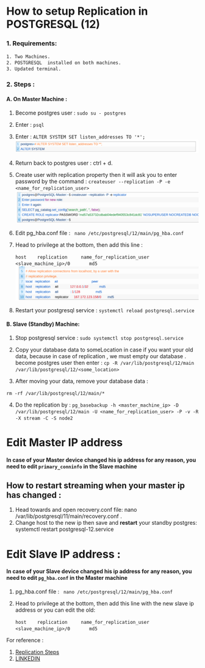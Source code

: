 # How to setup Replication in POSTGRESQL (12)

### 1. Requirements: 
    1. Two Machines.
    2. POSTGRESQL  installed on both machines.
    3. Updated terminal.

### 2. Steps : 

#### A. On Master Machine :
1. Become postgres user :
`sudo su - postgres`
2. Enter :
`psql`
3. Enter : 
`ALTER SYSTEM SET listen_addresses TO '*';`
![nmknk](/assets/m_alter_listen.png)

4. Return back to postgres user : ctrl + d.
5. Create user  with replication property then it will ask you to enter password by the command : 
`createuser --replication -P -e <name_for_replication_user>`
![nmknk](assets/m_rep_create_user.png)

6. Edit pg_hba.conf file :
` nano /etc/postgresql/12/main/pg_hba.conf`
7. Head to privilege at the bottom, then add this line :

    `host    replication     name_for_replication_user      <slave_machine_ip>/0       md5`
![nmknk](assets/privilege_master.png)


8. Restart your postgresql service : 
`systemctl reload postgresql.service`



#### B. Slave (Standby) Machine:
1. Stop postgresql service : 
`sudo systemctl stop postgresql.service`
2. Copy your database data to someLocation in case if you want your old data, because in case of replication , we must empty our database .
become postgres user then enter :
`cp -R /var/lib/postgresql/12/main /var/lib/postgresql/12/<some_location>`

3. After moving your data, remove your database data :

`rm -rf /var/lib/postgresql/12/main/*`

4. Do the replication by : 
`pg_basebackup -h <master_machine_ip> -D /var/lib/postgresql/12/main -U <name_for_replication_user> -P -v -R -X stream -C -S node2`






# Edit Master IP address

#### In case of your Master device changed his ip address for any reason, you need to edit `primary_conninfo` in **the Slave** machine
## How to restart streaming when your master ip has changed :
1. Head towards and open  recovery.conf file: nano /var/lib/postgresql/11/main/recovery.conf .
2. Change host to the new ip then save and **restart** your standby postgres: systemctl restart postgresql-12.service



# Edit Slave IP address :

#### In case of your Slave device changed his ip address for any reason, you need to edit `pg_hba.conf` in **the Master** machine
1.  pg_hba.conf file :
` nano /etc/postgresql/12/main/pg_hba.conf`
2. Head to privilege at the bottom, then add this line with the new slave ip address or you can edit the old:

    `host    replication     name_for_replication_user      <slave_machine_ip>/0       md5`



For reference : 
1. [Replication Steps](https://minervadb.xyz/step-by-step-postgresql-12-streaming-replication-on-ubuntu/)
2. [LINKEDIN](https://www.linkedin.com/in/mohammadghafri/)


    
